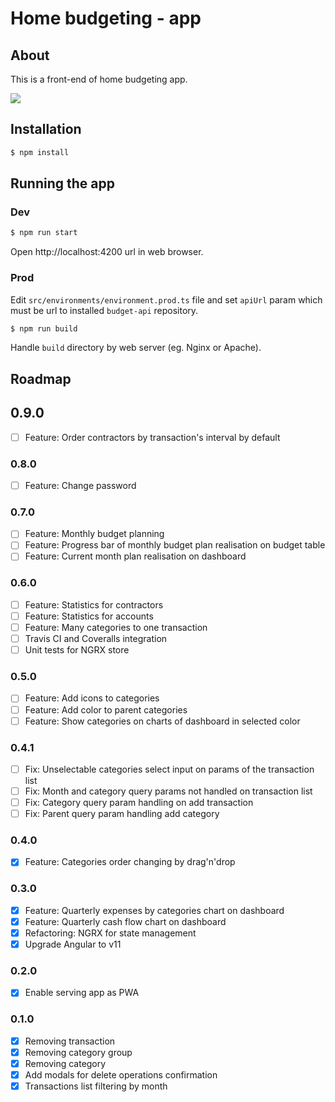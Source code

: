 # Home budgeting - app

## About

This is a front-end of home budgeting app.

![](./docs/preview.png)

## Installation

```bash
$ npm install
```

## Running the app

### Dev

```bash
$ npm run start
```

Open http://localhost:4200 url in web browser.

### Prod

Edit `src/environments/environment.prod.ts` file and set `apiUrl` param which must be url to installed `budget-api` repository.

```bash
$ npm run build
```

Handle `build` directory by web server (eg. Nginx or Apache).

## Roadmap

## 0.9.0

- [ ] Feature: Order contractors by transaction's interval by default

### 0.8.0

- [ ] Feature: Change password

### 0.7.0

- [ ] Feature: Monthly budget planning
- [ ] Feature: Progress bar of monthly budget plan realisation on budget table
- [ ] Feature: Current month plan realisation on dashboard

### 0.6.0

- [ ] Feature: Statistics for contractors
- [ ] Feature: Statistics for accounts
- [ ] Feature: Many categories to one transaction
- [ ] Travis CI and Coveralls integration
- [ ] Unit tests for NGRX store

### 0.5.0

- [ ] Feature: Add icons to categories
- [ ] Feature: Add color to parent categories
- [ ] Feature: Show categories on charts of dashboard in selected color

### 0.4.1

- [ ] Fix: Unselectable categories select input on params of the transaction list
- [ ] Fix: Month and category query params not handled on transaction list
- [ ] Fix: Category query param handling on add transaction
- [ ] Fix: Parent query param handling add category

### 0.4.0

- [x] Feature: Categories order changing by drag'n'drop

### 0.3.0

- [x] Feature: Quarterly expenses by categories chart on dashboard
- [x] Feature: Quarterly cash flow chart on dashboard
- [x] Refactoring: NGRX for state management
- [x] Upgrade Angular to v11

### 0.2.0

- [x] Enable serving app as PWA

### 0.1.0

- [x] Removing transaction
- [x] Removing category group
- [x] Removing category
- [x] Add modals for delete operations confirmation
- [x] Transactions list filtering by month
